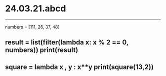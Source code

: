 # 24.03.21.abcd
-----
numbers = [111, 26, 37, 48]

result = list(filter(lambda x: x % 2 == 0, numbers))
print(result)
----
square = lambda x , y : x**y
print(square(13,2))
----
